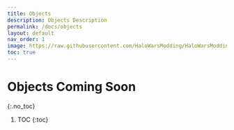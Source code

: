 ```yaml
---
title: Objects
description: Objects Description
permalink: /docs/objects
layout: default
nav_order: 1
image: https://raw.githubusercontent.com/HaloWarsModding/HaloWarsModding.github.io/master/resources/images/metadata/header.png
toc: true
---
```



# Objects <span class="label label-yellow">Coming Soon</span>
{:.no_toc}

1. TOC
{:toc}